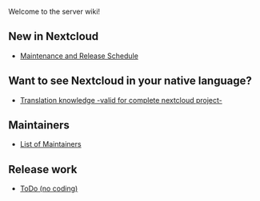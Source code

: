 Welcome to the server wiki!

## New in Nextcloud

* [Maintenance and Release Schedule](https://github.com/nextcloud/server/wiki/Maintenance-and-Release-Schedule)

## Want to see Nextcloud in your native language?
* [Translation knowledge -valid for complete nextcloud project-](https://github.com/nextcloud/server/wiki/Translation-knowledge-(valid-for-whole-nextcloud-project))

## Maintainers

* [List of Maintainers](https://github.com/nextcloud/server/wiki/Maintainers)

## Release work

* [ToDo (no coding)](ToDo-Release-No-Coding)